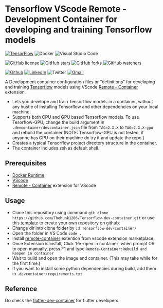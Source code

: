 # Tensorflow VScode Remote - Development Container for developing and training Tensorflow models

[![TensorFlow](https://img.shields.io/badge/TensorFlow-%23FF6F00.svg?style=for-the-badge&logo=TensorFlow&logoColor=white)](https://tensorflow.org)
![Docker](https://img.shields.io/badge/docker-%230db7ed.svg?style=for-the-badge&logo=docker&logoColor=white)
![Visual Studio Code](https://img.shields.io/badge/Visual%20Studio%20Code-0078d7.svg?style=for-the-badge&logo=visual-studio-code&logoColor=white)

[![GitHub license](https://img.shields.io/badge/License-MIT%20License-blue.svg)](LICENSE)
[![GitHub stars](https://img.shields.io/github/stars/Thehunk1206/Tensorflow-dev-container?style=social)](https://github.com/Thehunk1206/Tensorflow-dev-container/stargazers)
[![GitHub forks](https://img.shields.io/github/forks/Thehunk1206/Tensorflow-dev-container?style=social)](https://github.com/Thehunk1206/Tensorflow-dev-container/network/members)
[![GitHub watchers](https://img.shields.io/github/watchers/Thehunk1206/Tensorflow-dev-container?style=social)](https://github.com/Thehunk1206/Tensorflow-dev-container/watchers)

[![Github](https://img.shields.io/badge/Github-black?style=flat&logo=github)](https://github.com/Thehunk1206/)
[![LinkedIn](https://img.shields.io/badge/LinkedIn-blue?style=flat&logo=linkedin&labelColor=blue)](https://www.linkedin.com/in/tauhid-khan-24bb45177/)
![Twitter](https://img.shields.io/twitter/follow/KhanTauhid8?style=social)
[![Gmail](https://img.shields.io/badge/Gmail-mail2tauhidkhan@gmail.com-red?style=flat&logo=gmail)](mailto:mail2tauhidkhan@gmail.com)

A Development container configuration files or "definitions" for developing and training [Tensorflow](https://tensorflow.org) models using VScode [Remote - Container](https://aka.ms/vscode-remote/download/containers) extension.

* Lets you develope and train Tensorflow models in a container, without any hustle of installing Tensorflow and other dependencies on your local machine.
* Supports both CPU and GPU based Tensorflow models. To use Tesorflow-GPU, change the build argument in `.devcontainer/devcontainer.json` file from `TAG=2.X.X` to `TAG=2.X.X-gpu` and rebuild the container.(NOTE: Tensorflow-GPU is not tested, if anyonne has GPU on their machine do try it and update the repo.)
* Creates a typical Tensorflow project directory structure in the container.
* The container includes zsh as default shell.

## Prerequisites
+ [Docker Runtime](https://docs.docker.com/get-docker/)
+ [VScode](https://code.visualstudio.com/download)
+ [Remote - Container](https://aka.ms/vscode-remote/download/containers) extension for VScode

## Usage
* Clone this repository using command ```git clone https://github.com/Thehunk1206/Tensorflow-dev-container.git``` or use this [template](https://github.com/Thehunk1206/Tensorflow-dev-container/generate) to create your own repository on github.
* Change dir into clone folder by `cd Tensorflow-dev-container/`
* Open the folder in VS Code `code .`
* Install [remote-container](https://marketplace.visualstudio.com/items?itemName=ms-azuretools.vscode-docker) extention from vscode extension marketplace.
* Once Extension is install, Click 'Re-open in container' when prompt OR to open manually, press F1 and type `Remote-Container:Rebuild and Reopen in container`
* Wait to build and open the image and container. (This may take while for the first time.)
* If you want to install some python dependencies during build, add them in `.devcontainer/requirements.txt`

## Reference
Do check the [flutter-dev-container](https://github.com/predatorx7/flutterv2-vscode-devcontainer) for flutter developers
